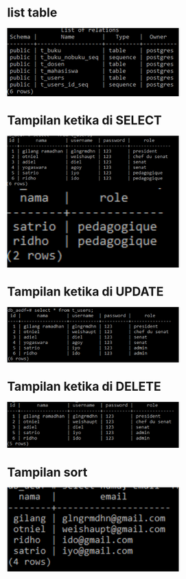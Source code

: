 <h1>list table</h1>
<img src="assets/img/create_table.png" width="400" align="center" alt="create">

<h1>Tampilan ketika di SELECT</h1>
<img src="assets/img/select.png" width="400" align="center" alt="tampilanSelect">
<img src="assets/img/select2.png" width="400" align="center" alt="tampilanSelectdenganKondisi">

<h1>Tampilan ketika di UPDATE</h1>
<img src="assets/img/update.png" width="400" align="center" alt="tampilanUpdate">

<h1>Tampilan ketika di DELETE</h1>
<img src="assets/img/delete.png" width="400" align="center" alt="tampilanDelete">

<h1>Tampilan sort</h1>
<img src="assets/img/sort.png" width="400" align="center" alt="tampilanSort">
